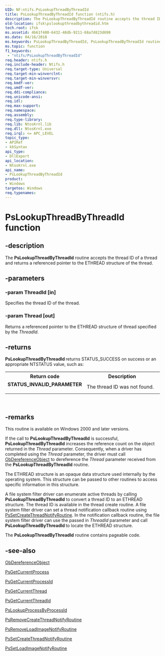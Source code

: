```yaml
---
UID: NF:ntifs.PsLookupThreadByThreadId
title: PsLookupThreadByThreadId function (ntifs.h)
description: The PsLookupThreadByThreadId routine accepts the thread ID of a thread and returns a referenced pointer to the ETHREAD structure of the thread.
old-location: ifsk\pslookupthreadbythreadid.htm
tech.root: ifsk
ms.assetid: 4b61f480-6432-48db-9211-68a7d823d698
ms.date: 04/16/2018
ms.keywords: PsLookupThreadByThreadId, PsLookupThreadByThreadId routine [Installable File System Drivers], ifsk.pslookupthreadbythreadid, ntifs/PsLookupThreadByThreadId, psref_36f0c499-8370-4257-849c-dc8bad2720cc.xml
ms.topic: function
f1_keywords:
 - "ntifs/PsLookupThreadByThreadId"
req.header: ntifs.h
req.include-header: Ntifs.h
req.target-type: Universal
req.target-min-winverclnt: 
req.target-min-winversvr: 
req.kmdf-ver: 
req.umdf-ver: 
req.ddi-compliance: 
req.unicode-ansi: 
req.idl: 
req.max-support: 
req.namespace: 
req.assembly: 
req.type-library: 
req.lib: NtosKrnl.lib
req.dll: NtosKrnl.exe
req.irql: <= APC_LEVEL
topic_type:
- APIRef
- kbSyntax
api_type:
- DllExport
api_location:
- NtosKrnl.exe
api_name:
- PsLookupThreadByThreadId
product:
- Windows
targetos: Windows
req.typenames: 
---
```


# PsLookupThreadByThreadId function


## -description


The <b>PsLookupThreadByThreadId</b> routine accepts the thread ID of a thread and returns a referenced pointer to the ETHREAD structure of the thread.


## -parameters




### -param ThreadId [in]

Specifies the thread ID of the thread.


### -param Thread [out]

Returns a referenced pointer to the ETHREAD structure of thread specified by the <i>ThreadId</i>.


## -returns



<b>PsLookupThreadByThreadId </b>returns STATUS_SUCCESS on success or an appropriate NTSTATUS value, such as: 

<table>
<tr>
<th>Return code</th>
<th>Description</th>
</tr>
<tr>
<td width="40%">
<dl>
<dt><b>STATUS_INVALID_PARAMETER</b></dt>
</dl>
</td>
<td width="60%">
The thread ID was not found.

</td>
</tr>
</table>
 




## -remarks



This routine is available on Windows 2000 and later versions. 

If the call to <b>PsLookupThreadByThreadId</b> is successful, <b>PsLookupThreadByThreadId</b> increases the reference count on the object returned in the <i>Thread</i> parameter. Consequently, when a driver has completed using the <i>Thread</i> parameter, the driver must call <a href="https://docs.microsoft.com/windows-hardware/drivers/ddi/wdm/nf-wdm-obdereferenceobject">ObDereferenceObject</a> to dereference the <i>Thread</i> parameter received from the <b>PsLookupThreadByThreadId</b> routine. 

The ETHREAD structure is an opaque data structure used internally by the operating system. This structure can be passed to other routines to access specific information in this structure.

A file system filter driver can enumerate active threads by calling <b>PsLookupThreadByThreadId</b> to convert a thread ID to an ETHREAD structure. The thread ID is available in the thread create routine. A file system filter driver can set a thread notification callback routine using <a href="https://docs.microsoft.com/windows-hardware/drivers/ddi/ntddk/nf-ntddk-pssetcreatethreadnotifyroutine">PsSetCreateThreadNotifyRoutine</a>. In the notification callback routine, the file system filter driver can use the passed in <i>ThreadId</i> parameter and call <b>PsLookupThreadByThreadId </b>to locate the ETHREAD structure.

The <b>PsLookupThreadByThreadId</b> routine contains pageable code. 




## -see-also




<a href="https://docs.microsoft.com/windows-hardware/drivers/ddi/wdm/nf-wdm-obdereferenceobject">ObDereferenceObject</a>



[PsGetCurrentProcess](https://docs.microsoft.com/windows-hardware/drivers/kernel/mm-bad-pointer#psgetcurrentprocess)



<a href="https://docs.microsoft.com/windows-hardware/drivers/ddi/ntddk/nf-ntddk-psgetcurrentprocessid">PsGetCurrentProcessId</a>



<a href="https://docs.microsoft.com/windows-hardware/drivers/ddi/ntddk/nf-ntddk-psgetcurrentthread">PsGetCurrentThread</a>



<a href="https://docs.microsoft.com/windows-hardware/drivers/ddi/ntddk/nf-ntddk-psgetcurrentthreadid">PsGetCurrentThreadId</a>



<a href="https://docs.microsoft.com/windows-hardware/drivers/ddi/ntifs/nf-ntifs-pslookupprocessbyprocessid">PsLookupProcessByProcessId</a>



<a href="https://docs.microsoft.com/windows-hardware/drivers/ddi/ntddk/nf-ntddk-psremovecreatethreadnotifyroutine">PsRemoveCreateThreadNotifyRoutine</a>



<a href="https://docs.microsoft.com/windows-hardware/drivers/ddi/ntddk/nf-ntddk-psremoveloadimagenotifyroutine">PsRemoveLoadImageNotifyRoutine</a>



<a href="https://docs.microsoft.com/windows-hardware/drivers/ddi/ntddk/nf-ntddk-pssetcreatethreadnotifyroutine">PsSetCreateThreadNotifyRoutine</a>



<a href="https://docs.microsoft.com/windows-hardware/drivers/ddi/ntddk/nf-ntddk-pssetloadimagenotifyroutine">PsSetLoadImageNotifyRoutine</a>
 

 


